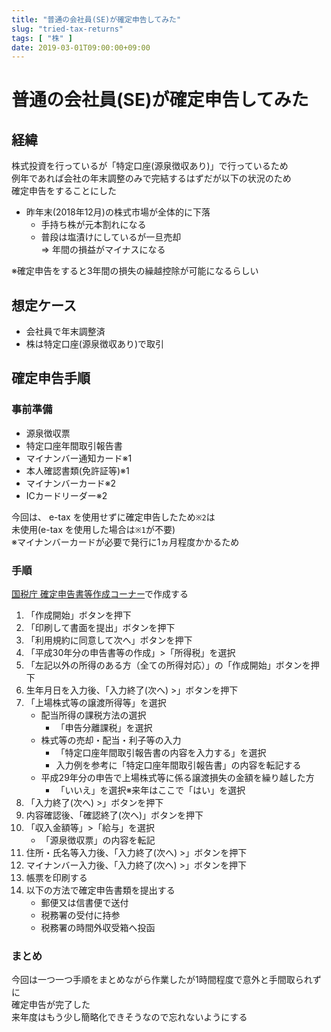 ```yaml
---
title: "普通の会社員(SE)が確定申告してみた"
slug: "tried-tax-returns"
tags: [ "株" ]
date: 2019-03-01T09:00:00+09:00
---
```


# 普通の会社員(SE)が確定申告してみた

## 経緯

株式投資を行っているが「特定口座(源泉徴収あり)」で行っているため  
例年であれば会社の年末調整のみで完結するはずだが以下の状況のため  
確定申告をすることにした

* 昨年末(2018年12月)の株式市場が全体的に下落
  * 手持ち株が元本割れになる
  * 普段は塩漬けにしているが一旦売却  
=> 年間の損益がマイナスになる

※確定申告をすると3年間の損失の繰越控除が可能になるらしい

## 想定ケース

* 会社員で年末調整済
* 株は特定口座(源泉徴収あり)で取引

## 確定申告手順

### 事前準備

* 源泉徴収票
* 特定口座年間取引報告書
* マイナンバー通知カード※1
* 本人確認書類(免許証等)※1
* マイナンバーカード※2
* ICカードリーダー※2

今回は、 e-tax を使用せずに確定申告したため`※2`は  
未使用(e-tax を使用した場合は`※1`が不要)  
※マイナンバーカードが必要で発行に1ヵ月程度かかるため

### 手順

[国税庁 確定申告書等作成コーナー](https://www.keisan.nta.go.jp/kyoutu/ky/sm/top#bsctrl)で作成する

1. 「作成開始」ボタンを押下
2. 「印刷して書面を提出」ボタンを押下
3. 「利用規約に同意して次へ」ボタンを押下
4. 「平成30年分の申告書等の作成」>「所得税」を選択
5. 「左記以外の所得のある方（全ての所得対応）」の「作成開始」ボタンを押下
6. 生年月日を入力後、「入力終了(次へ) >」ボタンを押下
7. 「上場株式等の譲渡所得等」を選択
    * 配当所得の課税方法の選択
      * 「申告分離課税」を選択
    * 株式等の売却・配当・利子等の入力
      * 「特定口座年間取引報告書の内容を入力する」を選択
      * 入力例を参考に「特定口座年間取引報告書」の内容を転記する
    * 平成29年分の申告で上場株式等に係る譲渡損失の金額を繰り越した方
      * 「いいえ」を選択※来年はここで「はい」を選択
8. 「入力終了(次へ) >」ボタンを押下
9. 内容確認後、「確認終了(次へ)」ボタンを押下
10. 「収入金額等」>「給与」を選択
    * 「源泉徴収票」の内容を転記
11. 住所・氏名等入力後、「入力終了(次へ) >」ボタンを押下
12. マイナンバー入力後、「入力終了(次へ) >」ボタンを押下
13. 帳票を印刷する
14. 以下の方法で確定申告書類を提出する
    * 郵便又は信書便で送付
    * 税務署の受付に持参
    * 税務署の時間外収受箱へ投函

### まとめ

今回は一つ一つ手順をまとめながら作業したが1時間程度で意外と手間取られずに  
確定申告が完了した  
来年度はもう少し簡略化できそうなので忘れないようにする
